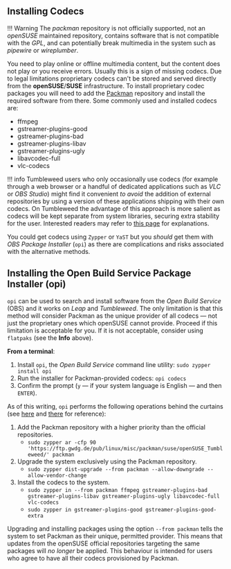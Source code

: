 ## Installing Codecs 

!!! Warning
   The _packman_ repository is not officially supported, not an _openSUSE_ maintained repository, contains software that is not compatible with the _GPL_, and can potentially break multimedia in the system such as _pipewire_ or _wireplumber_.

You need to play online or offline multimedia content, but the content does not play or you receive errors. Usually this is a sign of missing codecs. Due to legal limitations proprietary codecs can't be stored and served directly from the __openSUSE__/__SUSE__ infrastructure. To install proprietary codec packages you will need to add the [Packman](http://packman.links2linux.org/) repository and install the required software from there. Some commonly used and installed codecs are:

- ffmpeg
- gstreamer-plugins-good
- gstreamer-plugins-bad
- gstreamer-plugins-libav
- gstreamer-plugins-ugly
- libavcodec-full
- vlc-codecs

!!! info
    Tumbleweed users who only occasionally use codecs (for example through a web browser or a handful of dedicated applications such as _VLC_ or _OBS Studio_) might find it convenient _to avoid_ the addition of external repositories by using a version of these applications shipping with their own codecs. On Tumbleweed the advantage of this approach is more salient as codecs will be kept separate from system libraries, securing extra stability for the user. Interested readers may refer to [this page](alternative_procurement.md#flatpaks) for explanations.

You could get codecs using `Zypper` or `YaST` but you _should_ get them with _OBS Package Installer_ (`opi`) as there are complications and risks associated with the alternative methods.

## Installing the Open Build Service Package Installer (opi) 
`opi` can be used to search and install software from the _Open Build Service_ (OBS) and it works on _Leap_ and _Tumbleweed_. The only limitation is that this method will consider Packman as the unique provider of all codecs — not just the proprietary ones which openSUSE cannot provide. Proceed if this limitation is acceptable for you. If it is not acceptable, consider using `flatpaks` (see the __Info__ above).

__From a terminal__:

1. Install `opi`, the _Open Build Service_ command line utility: `sudo zypper install opi`
2. Run the installer for Packman-provided codecs: `opi codecs`
3. Confirm the prompt (`y` — if your system language is English — and then `ENTER`).

As of this writing, `opi` performs the following operations behind the curtains (see [here](https://github.com/openSUSE/opi/blob/d880d81fb315838e17051ee518477498ee5ffd96/opi/plugins/packman.py#L15) and [there](https://github.com/openSUSE/opi/blob/d880d81fb315838e17051ee518477498ee5ffd96/opi/__init__.py#L62) for reference):

1. Add the Packman repository with a higher priority than the official repositories.
   + `sudo zypper ar -cfp 90 'https://ftp.gwdg.de/pub/linux/misc/packman/suse/openSUSE_Tumbleweed/' packman`
2. Upgrade the system exclusively using the Packman repository.
   + `sudo zypper dist-upgrade --from packman --allow-downgrade --allow-vendor-change`
3. Install the codecs to the system.
   + `sudo zypper in --from packman ffmpeg gstreamer-plugins-bad gstreamer-plugins-libav gstreamer-plugins-ugly libavcodec-full vlc-codecs`
   + `sudo zypper in gstreamer-plugins-good gstreamer-plugins-good-extra`


Upgrading and installing packages using the option `--from packman` tells the system to set Packman as their unique, permitted provider. This means that updates from the openSUSE official repositories targeting the same packages will _no longer_ be applied. This behaviour is intended for users who agree to have all their codecs provisioned by Packman.
